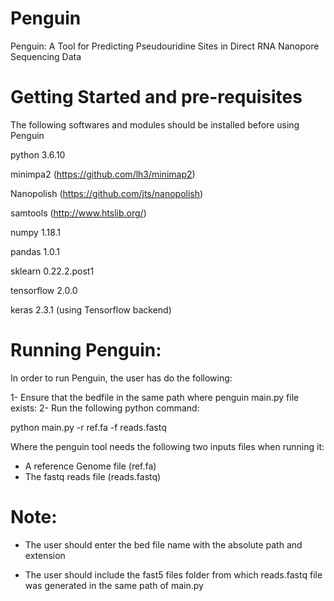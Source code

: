 # Penguin
Penguin: A Tool for Predicting Pseudouridine Sites in Direct RNA Nanopore Sequencing Data

# Getting Started and pre-requisites
The following softwares and modules should be installed before using Penguin

python 3.6.10

minimpa2 (https://github.com/lh3/minimap2)

Nanopolish (https://github.com/jts/nanopolish)

samtools (http://www.htslib.org/)

numpy 1.18.1

pandas 1.0.1

sklearn 0.22.2.post1

tensorflow 2.0.0

keras 2.3.1 (using Tensorflow backend)


# Running Penguin:

In order to run Penguin, the user has do the following:

1- Ensure that the bedfile in the same path where penguin main.py file exists:
2- Run the following python command:

python main.py -r ref.fa -f reads.fastq

Where the penguin tool needs the following two inputs files when running it:

- A reference Genome file (ref.fa)
- The fastq reads file (reads.fastq)

# Note:
- The user should enter the bed file name with the absolute path and extension 

- The user should include the fast5 files folder from which reads.fastq file was generated in the same path of main.py
